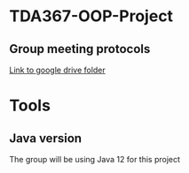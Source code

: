 # TDA367-OOP-Project
## Group meeting protocols
[Link to google drive folder](https://drive.google.com/drive/folders/1BFGlPjVkQWTJUQReq_0bJjC7yN-BWDoM?usp=sharing)

# Tools
## Java version
The group will be using Java 12 for this project
